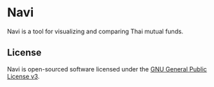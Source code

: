 # Navi

Navi is a tool for visualizing and comparing Thai mutual funds.

## License

Navi is open-sourced software licensed under the [GNU General Public License v3](https://opensource.org/licenses/GPL-3.0).
